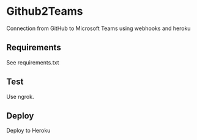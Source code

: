 # Github2Teams

Connection from GitHub to Microsoft Teams using webhooks and heroku

## Requirements

See requirements.txt

## Test

Use ngrok.



## Deploy

Deploy to Heroku